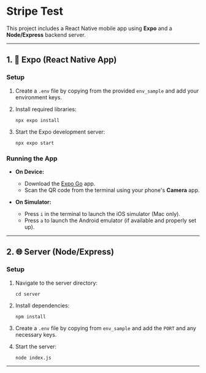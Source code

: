 # Stripe Test

This project includes a React Native mobile app using **Expo** and a **Node/Express** backend server.

---

## 1. 📱 Expo (React Native App)

### Setup

1. Create a `.env` file by copying from the provided `env_sample` and add your environment keys.
2. Install required libraries:

   ```
   npx expo install
   ```

3. Start the Expo development server:

   ```
   npx expo start
   ```

### Running the App

- **On Device:**
  - Download the [Expo Go](https://expo.dev/client) app.
  - Scan the QR code from the terminal using your phone's **Camera** app.

- **On Simulator:**
  - Press `i` in the terminal to launch the iOS simulator (Mac only).
  - Press `a` to launch the Android emulator (if available and properly set up).

---

## 2. 🌐 Server (Node/Express)

### Setup

1. Navigate to the server directory:

   ```
   cd server
   ```

2. Install dependencies:

   ```
   npm install
   ```

3. Create a `.env` file by copying from `env_sample` and add the `PORT` and any necessary keys.

4. Start the server:

   ```
   node index.js
   ```

---
